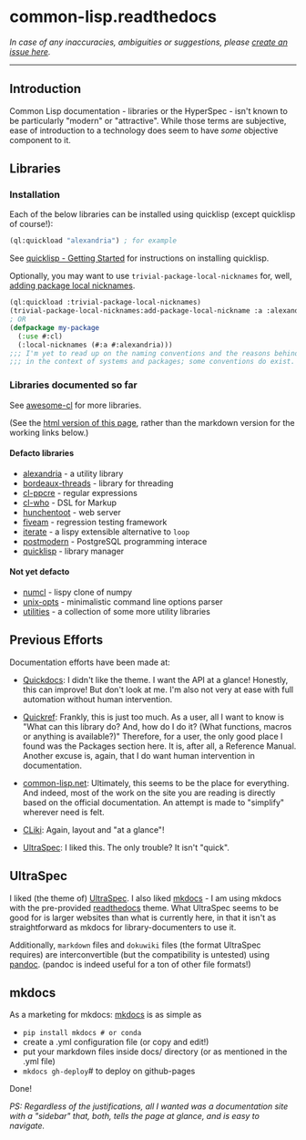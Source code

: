 # common-lisp.readthedocs

*In case of any inaccuracies, ambiguities or suggestions, please [create an issue here](https://github.com/digikar99/common-lisp.readthedocs/issues).*

***

## Introduction

Common Lisp documentation - libraries or the HyperSpec - isn't known to be particularly "modern" or "attractive". While those terms are subjective, ease of introduction to a technology does seem to have *some* objective component to it.

## Libraries

### <span id="defacto-installation">Installation</span>

Each of the below libraries can be installed using quicklisp (except quicklisp of course!):

```lisp
(ql:quickload "alexandria") ; for example
```
See [quicklisp - Getting Started](./quicklisp/#getting-started) for instructions on
installing quicklisp.

Optionally, you may want to use `trivial-package-local-nicknames` for, well, [adding package local nicknames](https://gist.github.com/phoe/2b63f33a2a4727a437403eceb7a6b4a3#actual-worthwhile-content-starts-here).

```lisp
(ql:quickload :trivial-package-local-nicknames)
(trivial-package-local-nicknames:add-package-local-nickname :a :alexandria)
; OR
(defpackage my-package 
  (:use #:cl)
  (:local-nicknames (#:a #:alexandria)))
;;; I'm yet to read up on the naming conventions and the reasons behind those conventions
;;; in the context of systems and packages; some conventions do exist.
```

### Libraries documented so far

See [awesome-cl](https://github.com/CodyReichert/awesome-cl) for more libraries.

(See the [html version of this page](https://digikar99.github.io/common-lisp.readthedocs/), rather than the markdown version for the working links below.)

#### Defacto libraries

- [alexandria](./alexandria/) - a utility library
- [bordeaux-threads](./bordeaux-threads/) - library for threading 
- [cl-ppcre](./cl-ppcre/) - regular expressions
- [cl-who](./cl-who/) - DSL for Markup
- [hunchentoot](./hunchentoot/) - web server
- [fiveam](./fiveam/) - regression testing framework
- [iterate](./iterate/) - a lispy extensible alternative to `loop`
- [postmodern](./postmodern/) - PostgreSQL programming interace
- [quicklisp](./quicklisp/) - library manager

#### Not yet defacto

- [numcl](./numcl/) - lispy clone of numpy
- [unix-opts](./unix-opts/) - minimalistic command line options parser
- [utilities](./utilities/) - a collection of some more utility libraries


## Previous Efforts

Documentation efforts have been made at:

- [Quickdocs](http://quickdocs.org/): I didn't like the theme. I want the API at a glance! Honestly, this can improve! But don't look at me. I'm also not very at ease with full automation without human intervention.

- [Quickref](http://quickref.common-lisp.net/): Frankly, this is just too much. As a user, all I want to know is "What can this library do? And, how do I do it? (What functions, macros or anything is available?)" Therefore, for a user, the only good place I found was the Packages section here. It is, after all, a Reference Manual. Another excuse is, again, that I do want human intervention in documentation.

- [common-lisp.net](http://common-lisp.net/): Ultimately, this seems to be the place for everything. And indeed, most of the work on the site you are reading is directly based on the official documentation. An attempt is made to "simplify" wherever need is felt.

- [CLiki](http://cliki.net/): Again, layout and "at a glance"!

- [UltraSpec]: I liked this. The only trouble? It isn't "quick".

## UltraSpec

I liked (the theme of) [UltraSpec]. I also liked [mkdocs](https://www.mkdocs.org/) - I am using mkdocs with the pre-provided [readthedocs](https://readthedocs.org/) theme. What UltraSpec seems to be good for is larger websites than what is currently here, in that it isn't as straightforward as mkdocs for library-documenters to use it. 

Additionally, `markdown` files and `dokuwiki` files (the format UltraSpec requires) are interconvertible (but the compatibility is untested) using [pandoc](https://pandoc.org/). (pandoc is indeed useful for a ton of other file formats!)

## mkdocs

As a marketing for mkdocs: [mkdocs](https://www.mkdocs.org/#getting-started) is as simple as

- `pip install mkdocs # or conda`
- create a .yml configuration file (or copy and edit!)
- put your markdown files inside docs/ directory (or as mentioned in the .yml file)
- `mkdocs gh-deploy`# to deploy on github-pages

Done!

*PS: Regardless of the justifications, all I wanted was a documentation site with a "sidebar" that, both, tells the page at glance, and is easy to navigate.*


[ultraspec]: https://phoe.tymoon.eu/clus/doku.php
